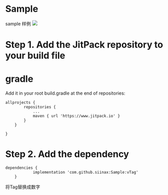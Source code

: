 # Sample
sample 样例
[![](https://www.jitpack.io/v/siinax/Sample.svg)](https://www.jitpack.io/#siinax/Sample)

Step 1. Add the JitPack repository to your build file
===
gradle
===
Add it in your root build.gradle at the end of repositories:
```
allprojects {
		repositories {
			...
			maven { url 'https://www.jitpack.io' }
		}
	}
```
	}
Step 2. Add the dependency
===
```
dependencies {
	        implementation 'com.github.siinax:Sample:vTag'
	}
```

将Tag替换成数字

